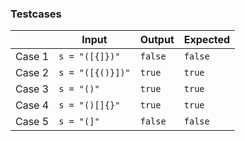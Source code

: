 ### Testcases
|        | Input            | Output  | Expected |
|--------|------------------|---------|----------|
| Case 1 | `s = "([{]})"`   | `false` | `false`  |
| Case 2 | `s = "([{()}])"` | `true`  | `true`   |
| Case 3 | `s = "()"`       | `true`  | `true`   |
| Case 4 | `s = "()[]{}"`   | `true`  | `true`   |
| Case 5 | `s = "(]"`       | `false` | `false`  |
    